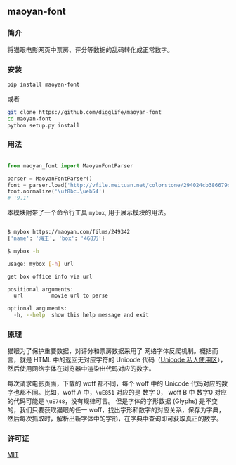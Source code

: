 ## maoyan-font

### 简介

将猫眼电影网页中票房、评分等数据的乱码转化成正常数字。

### 安装

```bash
pip install maoyan-font
```
或者

```bash
git clone https://github.com/digglife/maoyan-font
cd maoyan-font
python setup.py install
```

### 用法

```python

from maoyan_font import MaoyanFontParser

parser = MaoyanFontParser()
font = parser.load('http://vfile.meituan.net/colorstone/294024cb386679d8e940022d5e3b6a162088.woff')
font.normalize('\uf8bc.\ueb54')
# '9.1'

```

本模块附带了一个命令行工具 `mybox`, 用于展示模块的用法。

```bash

$ mybox https://maoyan.com/films/249342
{'name': '海王', 'box': '468万'}

$ mybox -h

usage: mybox [-h] url

get box office info via url

positional arguments:
  url         movie url to parse

optional arguments:
  -h, --help  show this help message and exit

```


### 原理

猫眼为了保护重要数据，对评分和票房数据采用了 网络字体反爬机制。概括而言，就是 HTML 中的返回无对应字符的 Unicode 代码（[Unicode 私人使用区](https://zh.wikipedia.org/wiki/%E7%A7%81%E4%BA%BA%E4%BD%BF%E7%94%A8%E5%8C%BA)），
然后使用网络字体在浏览器中渲染出代码对应的数字。

每次请求电影页面，下载的 woff 都不同，每个 woff 中的 Unicode 代码对应的数字也都不同。比如，woff A 中，`\uE851` 对应的是 数字 0， woff B 中 数字0 对应的代码可能是 `\uE748`，没有规律可言。
但是字体的字形数据 (Glyphs) 是不变的，我们只要获取猫眼的任一 woff，找出字形和数字的对应关系，保存为字典，然后每次抓取时，解析出新字体中的字形，在字典中查询即可获取真正的数字。

### 许可证

[MIT](LICENSE)
